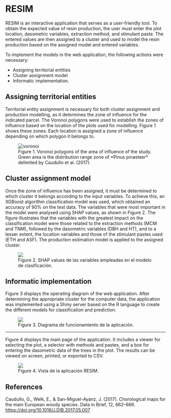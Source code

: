 # RESIM

RESIM is an interactive application that serves as a user-friendly tool. To obtain the expected value of resin production, the user must enter the plot location, dasometric variables, extraction method, and stimulant paste. The entered values are then assigned to a cluster and used to model the resin production based on the assigned model and entered variables.

To implement the models in the web application, the following actions were necessary: 
- Assigning territorial entities
- Cluster assignment model
- Informatic implementation.

## Assigning territorial entities

Territorial entity assignment is necessary for both cluster assignment and production modelling, as it determines the zone of influence for the indicated parcel. The Voronoi polygons were used to establish the zones of influence based on the location of the plots used for modelling. Figure 1 shows these zones. Each location is assigned a zone of influence depending on which polygon it belongs to.

<figure>
  <img
    src="https://github.com/OscarLpezAlvrez/RESIM/assets/105171851/02b626a5-29f8-4eb2-b409-947e99843f7e"
    alt="voronoi"
    >
  <figcaption>
    Figure 1. Voronoi polygons of the area of influence of the study. Green area is the distribution range zone of *Pinus pinasteer* delimited by Caudullo et al. (2017).
  </figcaption>
</figure>

## Cluster assignment model

Once the zone of influence has been assigned, it must be determined to which cluster it belongs according to the input variables. To achieve this, an XGBoost algorithm classification model was used, which obtained an accuracy of 90% on the test data. The variables that were most important in the model were analysed using SHAP values, as shown in Figure 2. The figure illustrates that the variables with the greatest impact on the classification model were those related to the extraction methods (MCM and TNM), followed by the dasometric variables (DBH and HT), and to a lesser extent, the location variables and those of the stimulant pastes used (ETH and ASF). The production estimation model is applied to the assigned cluster.

<figure>
  <img
    src="https://github.com/OscarLpezAlvrez/RESIM/assets/105171851/f76d7939-595f-4acc-bb9d-0e1b689f9751"
    >
  <figcaption>
    Figure 2. SHAP values de las variables empleadas en el modelo de clasificación.
  </figcaption>
</figure>

## Informatic implementation

Figure 3 displays the operating diagram of the web application. After determining the appropriate cluster for the computer data, the application was implemented using a Shiny server based on the R language to create the different models for classification and prediction.

<figure>
  <img
    src="https://github.com/OscarLpezAlvrez/RESIM/assets/105171851/27d1716c-4aab-4910-8016-45cb0e6ea134"
    >
  <figcaption>
    Figure 3. Diagrama de funcionamiento de la aplicación.
  </figcaption>
</figure>

------------
    
Figure 4 displays the main page of the application. It includes a viewer for selecting the plot, a selector with methods and pastes, and a box for entering the dasometric data of the trees in the plot. The results can be viewed on screen, printed, or exported to CSV.

<figure>
  <img
    src="https://github.com/OscarLpezAlvrez/RESIM/assets/105171851/dae901b9-7c0e-47b4-baa6-20c0565057e7"
    >
  <figcaption>
    Figure 4. Vista de la aplicación RESIM.
  </figcaption>
</figure>

## References

Caudullo, G., Welk, E., & San-Miguel-Ayanz, J. (2017). Chorological maps for the main European woody species. Data in Brief, 12, 662–666. <https://doi.org/10.1016/J.DIB.2017.05.007>

